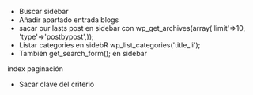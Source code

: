 - Buscar sidebar
- Añadir apartado entrada blogs
- sacar our lasts post en sidebar con wp_get_archives(array('limit'=>10, 'type'=>'postbypost',));
- Listar categories en sidebR wp_list_categories('title_li');
- También get_search_form(); en sidebar

index paginación

- Sacar clave del criterio